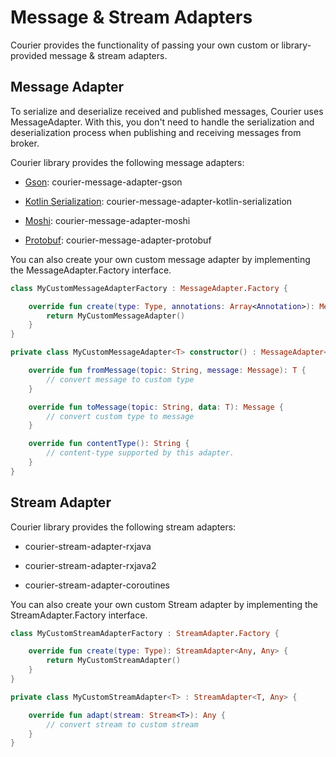 # Message & Stream Adapters

Courier provides the functionality of passing your own custom or library-provided message & stream adapters.

## Message Adapter

To serialize and deserialize received and published messages, Courier uses MessageAdapter. With this, you don't need to handle the serialization and deserialization process when publishing and receiving messages from broker.

Courier library provides the following message adapters:

- [Gson](https://github.com/google/gson): courier-message-adapter-gson

- [Kotlin Serialization](https://github.com/Kotlin/kotlinx.serialization): courier-message-adapter-kotlin-serialization

- [Moshi](https://github.com/square/moshi/): courier-message-adapter-moshi

- [Protobuf](https://developers.google.com/protocol-buffers/): courier-message-adapter-protobuf

You can also create your own custom message adapter by implementing the MessageAdapter.Factory interface.

~~~ kotlin
class MyCustomMessageAdapterFactory : MessageAdapter.Factory {

    override fun create(type: Type, annotations: Array<Annotation>): MessageAdapter<*> {
        return MyCustomMessageAdapter()
    }
}

private class MyCustomMessageAdapter<T> constructor() : MessageAdapter<T> {

    override fun fromMessage(topic: String, message: Message): T {
        // convert message to custom type
    }

    override fun toMessage(topic: String, data: T): Message {
        // convert custom type to message
    }

    override fun contentType(): String {
        // content-type supported by this adapter.
    }
}
~~~

## Stream Adapter

Courier library provides the following stream adapters:

- courier-stream-adapter-rxjava

- courier-stream-adapter-rxjava2

- courier-stream-adapter-coroutines

You can also create your own custom Stream adapter by implementing the StreamAdapter.Factory interface.

~~~ kotlin
class MyCustomStreamAdapterFactory : StreamAdapter.Factory {

    override fun create(type: Type): StreamAdapter<Any, Any> {
        return MyCustomStreamAdapter()
    }
}

private class MyCustomStreamAdapter<T> : StreamAdapter<T, Any> {

    override fun adapt(stream: Stream<T>): Any {
        // convert stream to custom stream
    }
}
~~~
